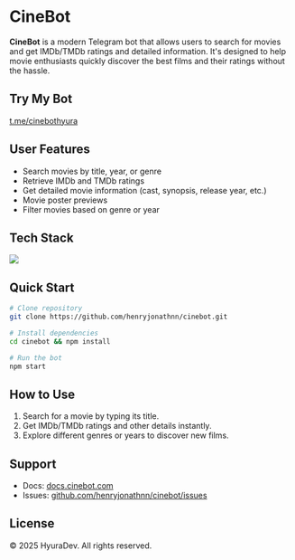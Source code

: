 # CineBot

**CineBot** is a modern Telegram bot that allows users to search for movies and get IMDb/TMDb ratings and detailed information. It's designed to help movie enthusiasts quickly discover the best films and their ratings without the hassle.

## Try My Bot
[t.me/cinebothyura](https://t.me/cinebothyura)

## User Features
- Search movies by title, year, or genre
- Retrieve IMDb and TMDb ratings
- Get detailed movie information (cast, synopsis, release year, etc.)
- Movie poster previews
- Filter movies based on genre or year

## Tech Stack
<p>
  <img src="https://skillicons.dev/icons?i=javascript,nodejs&perline=7" />
</p>

## Quick Start

```bash
# Clone repository
git clone https://github.com/henryjonathnn/cinebot.git

# Install dependencies
cd cinebot && npm install

# Run the bot
npm start
```

## How to Use
1. Search for a movie by typing its title.
2. Get IMDb/TMDb ratings and other details instantly.
3. Explore different genres or years to discover new films.

## Support
- Docs: [docs.cinebot.com](https://github.com/henryjonathnn/cinebot.git)
- Issues: [github.com/henryjonathnn/cinebot/issues](https://github.com/henryjonathnn/cinebot/issues)

## License
© 2025 HyuraDev. All rights reserved.

